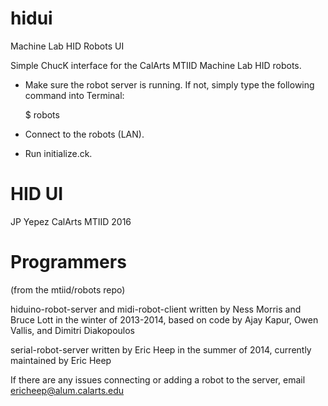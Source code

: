 # hidui
Machine Lab HID Robots UI

Simple ChucK interface for the CalArts MTIID Machine Lab HID robots.

- Make sure the robot server is running. If not, simply type the following command into Terminal:

    $ robots

- Connect to the robots (LAN).
- Run initialize.ck.


# HID UI
JP Yepez
CalArts MTIID 2016

# Programmers 
(from the mtiid/robots repo)

hiduino-robot-server and midi-robot-client written by Ness Morris and Bruce Lott in the winter of 2013-2014, based on code by Ajay Kapur, Owen Vallis, and Dimitri Diakopoulos

serial-robot-server written by Eric Heep in the summer of 2014, currently maintained by Eric Heep

If there are any issues connecting or adding a robot to the server, email ericheep@alum.calarts.edu
